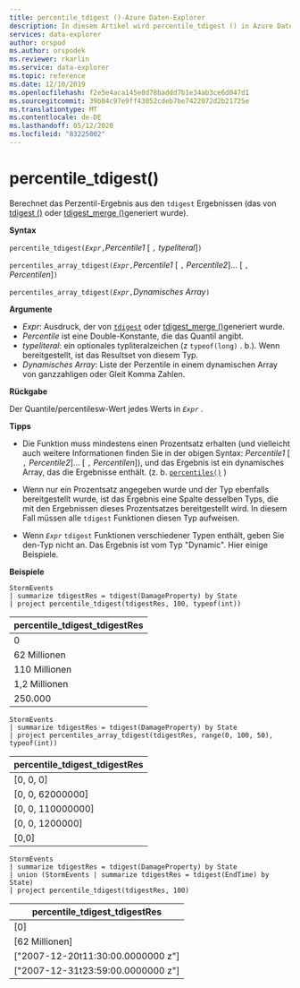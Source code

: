 ```yaml
---
title: percentile_tdigest ()-Azure Daten-Explorer
description: In diesem Artikel wird percentile_tdigest () in Azure Daten-Explorer beschrieben.
services: data-explorer
author: orspod
ms.author: orspodek
ms.reviewer: rkarlin
ms.service: data-explorer
ms.topic: reference
ms.date: 12/10/2019
ms.openlocfilehash: f2e5e4aca145e0d78baddd7b1e34ab3ce6d047d1
ms.sourcegitcommit: 39b04c97e9ff43052cdeb7be7422072d2b21725e
ms.translationtype: MT
ms.contentlocale: de-DE
ms.lasthandoff: 05/12/2020
ms.locfileid: "83225002"
---
```

# <a name="percentile_tdigest"></a>percentile_tdigest()

Berechnet das Perzentil-Ergebnis aus den `tdigest` Ergebnissen (das von [tdigest ()](tdigest-aggfunction.md) oder [tdigest_merge ()](tdigest-merge-aggfunction.md)generiert wurde).

**Syntax**

`percentile_tdigest(`*`Expr`*`,`*Percentile1* [ `,` *typeliteral*]`)`

`percentiles_array_tdigest(`*`Expr`*`,`*Percentile1* [ `,` *Percentile2*]... [ `,` *Percentilen*]`)`

`percentiles_array_tdigest(`*`Expr`*`,`*Dynamisches Array*`)`

**Argumente**

* *Expr*: Ausdruck, der von [`tdigest`](tdigest-aggfunction.md) oder [tdigest_merge ()](tdigest-merge-aggfunction.md)generiert wurde.
* *Percentile* ist eine Double-Konstante, die das Quantil angibt.
* *typeliteral*: ein optionales typliteralzeichen (z `typeof(long)` . b.). Wenn bereitgestellt, ist das Resultset von diesem Typ. 
* *Dynamisches Array*: Liste der Perzentile in einem dynamischen Array von ganzzahligen oder Gleit Komma Zahlen.

**Rückgabe**

Der Quantile/percentilesw-Wert jedes Werts in *`Expr`* .

**Tipps**

* Die Funktion muss mindestens einen Prozentsatz erhalten (und vielleicht auch weitere Informationen finden Sie in der obigen Syntax: *Percentile1* [ `,` *Percentile2*]... [ `,` *Percentilen*]), und das Ergebnis ist ein dynamisches Array, das die Ergebnisse enthält. (z. b. [`percentiles()`](percentiles-aggfunction.md) )
  
* Wenn nur ein Prozentsatz angegeben wurde und der Typ ebenfalls bereitgestellt wurde, ist das Ergebnis eine Spalte desselben Typs, die mit den Ergebnissen dieses Prozentsatzes bereitgestellt wird. In diesem Fall müssen alle `tdigest` Funktionen diesen Typ aufweisen.

* Wenn *`Expr`* `tdigest` Funktionen verschiedener Typen enthält, geben Sie den-Typ nicht an. Das Ergebnis ist vom Typ "Dynamic". Hier einige Beispiele.

**Beispiele**

```kusto
StormEvents
| summarize tdigestRes = tdigest(DamageProperty) by State
| project percentile_tdigest(tdigestRes, 100, typeof(int))
```

|percentile_tdigest_tdigestRes|
|---|
|0|
|62 Millionen|
|110 Millionen|
|1,2 Millionen|
|250.000|


```kusto
StormEvents
| summarize tdigestRes = tdigest(DamageProperty) by State
| project percentiles_array_tdigest(tdigestRes, range(0, 100, 50), typeof(int))
```

|percentile_tdigest_tdigestRes|
|---|
|[0, 0, 0]|
|[0, 0, 62000000]|
|[0, 0, 110000000]|
|[0, 0, 1200000]|
|[0,0]|


```kusto
StormEvents
| summarize tdigestRes = tdigest(DamageProperty) by State
| union (StormEvents | summarize tdigestRes = tdigest(EndTime) by State)
| project percentile_tdigest(tdigestRes, 100)
```

|percentile_tdigest_tdigestRes|
|---|
|[0]|
|[62 Millionen]|
|["2007-12-20t11:30:00.0000000 z"]|
|["2007-12-31t23:59:00.0000000 z"]|
